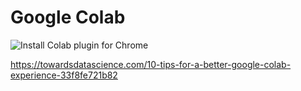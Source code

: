 # Google Colab

![Install Colab plugin for Chrome](https://colab.research.google.com/github/googlecolab/colabtools/blob/master/notebooks/colab-github-demo.ipynb)

https://towardsdatascience.com/10-tips-for-a-better-google-colab-experience-33f8fe721b82
